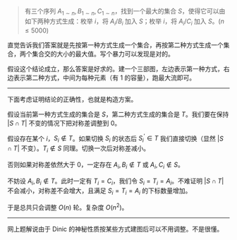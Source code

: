 > 有三个序列 $A_{1\sim n},B_{1\sim n},C_{1\sim n}$，找到一个最大的集合 $S$，使得它可以由如下两种方式生成：枚举 $i$，将 $A_i/B_i$ 加入 $S$；枚举 $i$，将 $A_i/C_i$ 加入 $S$。$(n\leq 5000)$

直觉告诉我们答案就是先按第一种方式生成一个集合，再按第二种方式生成一个集合，两个集合交的大小的最大值。写个暴力可以发现是对的。

假设这个结论成立，那么答案是好求的。建一个三部图，左边表示第一种方式，右边表示第二种方式，中间为每种元素（有 1 的容量），跑最大流即可。

---

下面考虑证明结论的正确性，也就是构造方案。

假设当前第一种方式生成的集合是 $S$，第二种方式生成的集合是 $T$。我们要在保持 $|S\cap T|$ 不变的情况下把对称差调整到 0。

假设存在某个 $i$，$S_i\notin T$。如果切换 $S_i$ 的状态后 $S_i^\prime \in T$ 我们直接切换（显然 $|S\cap T|$ 不变）。$T_i\notin S$ 同理。切换一次后对称差减小。

否则如果对称差依然大于 0，一定存在 $A_i,B_i\notin T$ 或 $A_i,C_i\notin S$。

不妨设 $A_i,B_i\notin T$。此时一定有 $T_i = C_i$，我们令 $S_i = T_i = A_i$。不难证明 $|S\cap T|$ 不会减小，对称差不会增大，且满足 $S_i = T_i = A_i$ 的下标数量增加。

于是总共只会调整 $O(n)$ 轮。复杂度 $O(n^2)$。

---

网上题解说由于 Dinic 的神秘性质按某些方式建图后可以不用调整。不是很懂。